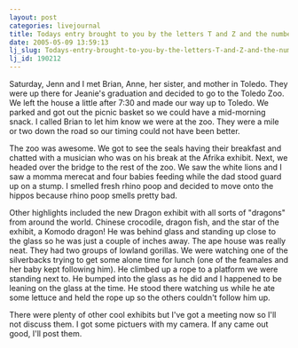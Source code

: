 ```yaml
---
layout: post
categories: livejournal
title: Todays entry brought to you by the letters T and Z and the number 6
date: 2005-05-09 13:59:13
lj_slug: Todays-entry-brought-to-you-by-the-letters-T-and-Z-and-the-number-6
lj_id: 190212
---
```

Saturday, Jenn and I met Brian, Anne, her sister, and mother in Toledo. They were up there for Jeanie's graduation and decided to go to the Toledo Zoo. We left the house a little after 7:30 and made our way up to Toledo. We parked and got out the picnic basket so we could have a mid-morning snack. I called Brian to let him know we were at the zoo. They were a mile or two down the road so our timing could not have been better.  



The zoo was awesome. We got to see the seals having their breakfast and chatted with a musician who was on his break at the Afrika exhibit. Next, we headed over the bridge to the rest of the zoo. We saw the white lions and I saw a momma merecat and four babies feeding while the dad stood guard up on a stump. I smelled fresh rhino poop and decided to move onto the hippos because rhino poop smells pretty bad.  



Other highlights included the new Dragon exhibit with all sorts of "dragons" from around the world. Chinese crocodile, dragon fish, and the star of the exhibit, a Komodo dragon! He was behind glass and standing up close to the glass so he was just a couple of inches away. The ape house was really neat. They had two groups of lowland gorillas. We were watching one of the silverbacks trying to get some alone time for lunch (one of the feamales and her baby kept following him). He climbed up a rope to a platform we were standing next to. He bumped into the glass as he did and I happened to be leaning on the glass at the time. He stood there watching us while he ate some lettuce and held the rope up so the others couldn't follow him up.  



There were plenty of other cool exhibits but I've got a meeting now so I'll not discuss them. I got some pictuers with my camera. If any came out good, I'll post them.
